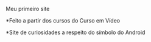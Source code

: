Meu primeiro site

*Feito a partir dos cursos do Curso em Vídeo

*Site de curiosidades a respeito do símbolo do Android